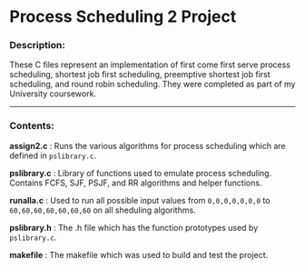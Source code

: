 # Process Scheduling 2 Project
### Description:
These C files represent an implementation of first come first serve process scheduling, shortest job first scheduling, preemptive shortest job first scheduling, and round robin scheduling.
They were completed as part of my University coursework.

***

### Contents:

 **assign2.c** : Runs the various algorithms for process scheduling which are defined in `pslibrary.c`.
 
 **pslibrary.c** : Library of functions used to emulate process scheduling. Contains FCFS, SJF, PSJF, and RR algorithms and helper functions.
 
 **runalla.c** : Used to run all possible input values from `0,0,0,0,0,0,0` to `60,60,60,60,60,60,60` on all sheduling algorithms.
 
 **pslibrary.h** : The .h file which has the function prototypes used by `pslibrary.c`.
 
 **makefile** : The makefile which was used to build and test the project.
